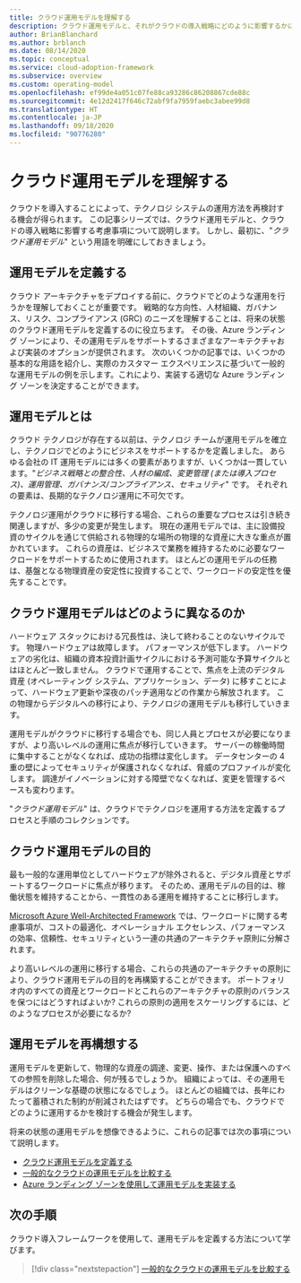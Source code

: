 ```yaml
---
title: クラウド運用モデルを理解する
description: クラウド運用モデルと、それがクラウドの導入戦略にどのように影響するかについて説明します。
author: BrianBlanchard
ms.author: brblanch
ms.date: 08/14/2020
ms.topic: conceptual
ms.service: cloud-adoption-framework
ms.subservice: overview
ms.custom: operating-model
ms.openlocfilehash: ef99de4a051c07fe88ca93286c86208867cde88c
ms.sourcegitcommit: 4e12d2417f646c72abf9fa7959faebc3abee99d8
ms.translationtype: HT
ms.contentlocale: ja-JP
ms.lasthandoff: 09/18/2020
ms.locfileid: "90776280"
---
```

<!-- docutune:casing GRC -->
<!-- cspell:ignore reimagine -->

# <a name="understand-cloud-operating-models"></a>クラウド運用モデルを理解する

クラウドを導入することによって、テクノロジ システムの運用方法を再検討する機会が得られます。 この記事シリーズでは、クラウド運用モデルと、クラウドの導入戦略に影響する考慮事項について説明します。 しかし、最初に、"*クラウド運用モデル*" という用語を明確にしておきましょう。

## <a name="define-your-operating-model"></a>運用モデルを定義する

クラウド アーキテクチャをデプロイする前に、クラウドでどのような運用を行うかを理解しておくことが重要です。 戦略的な方向性、人材組織、ガバナンス、リスク、コンプライアンス (GRC) のニーズを理解することは、将来の状態のクラウド運用モデルを定義するのに役立ちます。 その後、Azure ランディング ゾーンにより、その運用モデルをサポートするさまざまなアーキテクチャおよび実装のオプションが提供されます。 次のいくつかの記事では、いくつかの基本的な用語を紹介し、実際のカスタマー エクスペリエンスに基づいて一般的な運用モデルの例を示します。これにより、実装する適切な Azure ランディング ゾーンを決定することができます。

## <a name="what-is-an-operating-model"></a>運用モデルとは

クラウド テクノロジが存在する以前は、テクノロジ チームが運用モデルを確立し、テクノロジでどのようにビジネスをサポートするかを定義しました。 あらゆる会社の IT 運用モデルには多くの要素がありますが、いくつかは一貫しています。"*ビジネス戦略との整合性、人材の編成、変更管理 (または導入プロセス)、運用管理、ガバナンス/コンプライアンス、セキュリティ*" です。 それぞれの要素は、長期的なテクノロジ運用に不可欠です。

テクノロジ運用がクラウドに移行する場合、これらの重要なプロセスは引き続き関連しますが、多少の変更が発生します。 現在の運用モデルでは、主に設備投資のサイクルを通じて供給される物理的な場所の物理的な資産に大きな重点が置かれています。 これらの資産は、ビジネスで業務を維持するために必要なワークロードをサポートするために使用されます。 ほとんどの運用モデルの任務は、基盤となる物理資産の安定性に投資することで、ワークロードの安定性を優先することです。

## <a name="how-is-a-cloud-operating-model-different"></a>クラウド運用モデルはどのように異なるのか

ハードウェア スタックにおける冗長性は、決して終わることのないサイクルです。 物理ハードウェアは故障します。 パフォーマンスが低下します。 ハードウェアの劣化は、組織の資本投資計画サイクルにおける予測可能な予算サイクルとはほとんど一致しません。 クラウドで運用することで、焦点を上流のデジタル資産 (オペレーティング システム、アプリケーション、データ) に移すことによって、ハードウェア更新や深夜のパッチ適用などの作業から解放されます。 この物理からデジタルへの移行により、テクノロジの運用モデルも移行していきます。

運用モデルがクラウドに移行する場合でも、同じ人員とプロセスが必要になりますが、より高いレベルの運用に焦点が移行していきます。 サーバーの稼働時間に集中することがなくなれば、成功の指標は変化します。 データセンターの 4 重の壁によってセキュリティが保護されなくなれば、脅威のプロファイルが変化します。 調達がイノベーションに対する障壁でなくなれば、変更を管理するペースも変わります。

"*クラウド運用モデル*" は、クラウドでテクノロジを運用する方法を定義するプロセスと手順のコレクションです。

## <a name="purpose-of-a-cloud-operating-model"></a>クラウド運用モデルの目的

最も一般的な運用単位としてハードウェアが除外されると、デジタル資産とサポートするワークロードに焦点が移ります。 そのため、運用モデルの目的は、稼働状態を維持することから、一貫性のある運用を維持することに移行します。

[Microsoft Azure Well-Architected Framework](/azure/architecture/framework/) では、ワークロードに関する考慮事項が、コストの最適化、オペレーショナル エクセレンス、パフォーマンスの効率、信頼性、セキュリティという一連の共通のアーキテクチャ原則に分解されます。

より高いレベルの運用に移行する場合、これらの共通のアーキテクチャの原則により、クラウド運用モデルの目的を再構築することができます。 ポートフォリオ内のすべての資産とワークロードとこれらのアーキテクチャの原則のバランスを保つにはどうすればよいか? これらの原則の適用をスケーリングするには、どのようなプロセスが必要になるか?

## <a name="reimagine-your-operating-model"></a>運用モデルを再構想する

運用モデルを更新して、物理的な資産の調達、変更、操作、または保護へのすべての参照を削除した場合、何が残るでしょうか。 組織によっては、その運用モデルはクリーンな基礎の状態になるでしょう。 ほとんどの組織では、長年にわたって蓄積された制約が削減されたはずです。 どちらの場合でも、クラウドでどのように運用するかを検討する機会が発生します。

将来の状態の運用モデルを想像できるように、これらの記事では次の事項について説明します。

- [クラウド運用モデルを定義する](./define.md)
- [一般的なクラウドの運用モデルを比較する](./compare.md)
- [Azure ランディング ゾーンを使用して運用モデルを実装する](../ready/landing-zone/implementation-options.md)

## <a name="next-steps"></a>次の手順

クラウド導入フレームワークを使用して、運用モデルを定義する方法について学びます。

> [!div class="nextstepaction"]
> [一般的なクラウドの運用モデルを比較する](./compare.md)
